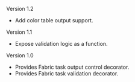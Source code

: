 Version 1.2

 -  Add color table output support.

Version 1.1

 -  Expose validation logic as a function.
 
Version 1.0

 -  Provides Fabric task output control decorator.
 -  Provides Fabric task validation decorator.
